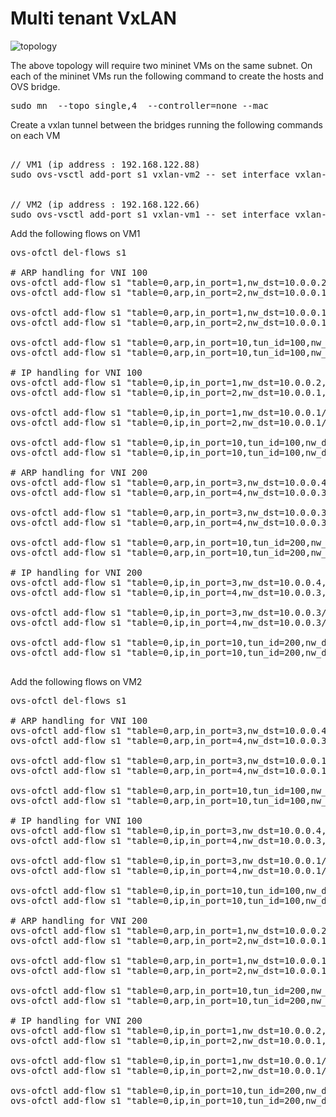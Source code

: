 # Multi tenant VxLAN

![topology](https://github.com/vishpat/mininet-samples/raw/master/multi-tenant-vxlan/vxlan.png)

The above topology will require two mininet VMs on the same subnet. On each of the mininet VMs run the following command to create the hosts and OVS bridge.

<pre>
sudo mn  --topo single,4  --controller=none --mac
</pre>

Create a vxlan tunnel between the bridges running the following commands on each VM

<pre>

// VM1 (ip address : 192.168.122.88)
sudo ovs-vsctl add-port s1 vxlan-vm2 -- set interface vxlan-vm2 type=vxlan option:remote_ip=192.168.122.68 option:key=flow ofport_request=10


// VM2 (ip address : 192.168.122.66)
sudo ovs-vsctl add-port s1 vxlan-vm1 -- set interface vxlan-vm1 type=vxlan option:remote_ip=192.168.122.88 option:key=flow ofport_request=10
</pre>

Add the following flows on VM1

<pre>
ovs-ofctl del-flows s1

# ARP handling for VNI 100
ovs-ofctl add-flow s1 "table=0,arp,in_port=1,nw_dst=10.0.0.2,actions=output:2"
ovs-ofctl add-flow s1 "table=0,arp,in_port=2,nw_dst=10.0.0.1,actions=output:1"

ovs-ofctl add-flow s1 "table=0,arp,in_port=1,nw_dst=10.0.0.1/24,actions=set_field:100->tun_id,output:10"
ovs-ofctl add-flow s1 "table=0,arp,in_port=2,nw_dst=10.0.0.1/24,actions=set_field:100->tun_id,output:10"

ovs-ofctl add-flow s1 "table=0,arp,in_port=10,tun_id=100,nw_dst=10.0.0.1,actions=output:1"
ovs-ofctl add-flow s1 "table=0,arp,in_port=10,tun_id=100,nw_dst=10.0.0.2,actions=output:2"

# IP handling for VNI 100
ovs-ofctl add-flow s1 "table=0,ip,in_port=1,nw_dst=10.0.0.2,actions=output:2"
ovs-ofctl add-flow s1 "table=0,ip,in_port=2,nw_dst=10.0.0.1,actions=output:1"

ovs-ofctl add-flow s1 "table=0,ip,in_port=1,nw_dst=10.0.0.1/24,actions=set_field:100->tun_id,output:10"
ovs-ofctl add-flow s1 "table=0,ip,in_port=2,nw_dst=10.0.0.1/24,actions=set_field:100->tun_id,output:10"

ovs-ofctl add-flow s1 "table=0,ip,in_port=10,tun_id=100,nw_dst=10.0.0.1,actions=output:1"
ovs-ofctl add-flow s1 "table=0,ip,in_port=10,tun_id=100,nw_dst=10.0.0.2,actions=output:2"

# ARP handling for VNI 200
ovs-ofctl add-flow s1 "table=0,arp,in_port=3,nw_dst=10.0.0.4,actions=output:4"
ovs-ofctl add-flow s1 "table=0,arp,in_port=4,nw_dst=10.0.0.3,actions=output:3"

ovs-ofctl add-flow s1 "table=0,arp,in_port=3,nw_dst=10.0.0.3/24,actions=set_field:200->tun_id,output:10"
ovs-ofctl add-flow s1 "table=0,arp,in_port=4,nw_dst=10.0.0.3/24,actions=set_field:200->tun_id,output:10"

ovs-ofctl add-flow s1 "table=0,arp,in_port=10,tun_id=200,nw_dst=10.0.0.3,actions=output:3"
ovs-ofctl add-flow s1 "table=0,arp,in_port=10,tun_id=200,nw_dst=10.0.0.4,actions=output:4"

# IP handling for VNI 200
ovs-ofctl add-flow s1 "table=0,ip,in_port=3,nw_dst=10.0.0.4,actions=output:4"
ovs-ofctl add-flow s1 "table=0,ip,in_port=4,nw_dst=10.0.0.3,actions=output:3"

ovs-ofctl add-flow s1 "table=0,ip,in_port=3,nw_dst=10.0.0.3/24,actions=set_field:200->tun_id,output:10"
ovs-ofctl add-flow s1 "table=0,ip,in_port=4,nw_dst=10.0.0.3/24,actions=set_field:200->tun_id,output:10"

ovs-ofctl add-flow s1 "table=0,ip,in_port=10,tun_id=200,nw_dst=10.0.0.3,actions=output:3"
ovs-ofctl add-flow s1 "table=0,ip,in_port=10,tun_id=200,nw_dst=10.0.0.4,actions=output:4"

</pre>

Add the following flows on VM2

<pre>
ovs-ofctl del-flows s1

# ARP handling for VNI 100
ovs-ofctl add-flow s1 "table=0,arp,in_port=3,nw_dst=10.0.0.4,actions=output:4"
ovs-ofctl add-flow s1 "table=0,arp,in_port=4,nw_dst=10.0.0.3,actions=output:3"

ovs-ofctl add-flow s1 "table=0,arp,in_port=3,nw_dst=10.0.0.1/24,actions=set_field:100->tun_id,output:10"
ovs-ofctl add-flow s1 "table=0,arp,in_port=4,nw_dst=10.0.0.1/24,actions=set_field:100->tun_id,output:10"

ovs-ofctl add-flow s1 "table=0,arp,in_port=10,tun_id=100,nw_dst=10.0.0.3,actions=output:3"
ovs-ofctl add-flow s1 "table=0,arp,in_port=10,tun_id=100,nw_dst=10.0.0.4,actions=output:4"

# IP handling for VNI 100
ovs-ofctl add-flow s1 "table=0,ip,in_port=3,nw_dst=10.0.0.4,actions=output:4"
ovs-ofctl add-flow s1 "table=0,ip,in_port=4,nw_dst=10.0.0.3,actions=output:3"

ovs-ofctl add-flow s1 "table=0,ip,in_port=3,nw_dst=10.0.0.1/24,actions=set_field:100->tun_id,output:10"
ovs-ofctl add-flow s1 "table=0,ip,in_port=4,nw_dst=10.0.0.1/24,actions=set_field:100->tun_id,output:10"

ovs-ofctl add-flow s1 "table=0,ip,in_port=10,tun_id=100,nw_dst=10.0.0.3,actions=output:3"
ovs-ofctl add-flow s1 "table=0,ip,in_port=10,tun_id=100,nw_dst=10.0.0.4,actions=output:4"

# ARP handling for VNI 200
ovs-ofctl add-flow s1 "table=0,arp,in_port=1,nw_dst=10.0.0.2,actions=output:2"
ovs-ofctl add-flow s1 "table=0,arp,in_port=2,nw_dst=10.0.0.1,actions=output:1"

ovs-ofctl add-flow s1 "table=0,arp,in_port=1,nw_dst=10.0.0.1/24,actions=set_field:200->tun_id,output:10"
ovs-ofctl add-flow s1 "table=0,arp,in_port=2,nw_dst=10.0.0.1/24,actions=set_field:200->tun_id,output:10"

ovs-ofctl add-flow s1 "table=0,arp,in_port=10,tun_id=200,nw_dst=10.0.0.1,actions=output:1"
ovs-ofctl add-flow s1 "table=0,arp,in_port=10,tun_id=200,nw_dst=10.0.0.2,actions=output:2"

# IP handling for VNI 200
ovs-ofctl add-flow s1 "table=0,ip,in_port=1,nw_dst=10.0.0.2,actions=output:2"
ovs-ofctl add-flow s1 "table=0,ip,in_port=2,nw_dst=10.0.0.1,actions=output:1"

ovs-ofctl add-flow s1 "table=0,ip,in_port=1,nw_dst=10.0.0.1/24,actions=set_field:200->tun_id,output:10"
ovs-ofctl add-flow s1 "table=0,ip,in_port=2,nw_dst=10.0.0.1/24,actions=set_field:200->tun_id,output:10"

ovs-ofctl add-flow s1 "table=0,ip,in_port=10,tun_id=200,nw_dst=10.0.0.1,actions=output:1"
ovs-ofctl add-flow s1 "table=0,ip,in_port=10,tun_id=200,nw_dst=10.0.0.2,actions=output:2"

</pre>

